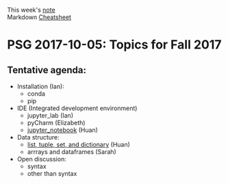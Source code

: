 This week's [note](
https://hackmd.io/GYTgHA7CBMAMDGBaALANlWFJYENECNZhVEBmefECBHfeCaIA#)  
Markdown [Cheatsheet](https://guides.github.com/pdfs/markdown-cheatsheet-online.pdf)
# PSG 2017-10-05: Topics for Fall 2017

## Tentative agenda:
- Installation (Ian): 
	- conda 
	- pip 
- IDE (Integrated development environment)
	- jupyter_lab (Ian)
	- pyCharm (Elizabeth) 
	- [jupyter_notebook](http://www.datacarpentry.org/python-ecology-lesson/setup/) (Huan)
- Data structure:
	- [list, tuple, set, and dictionary](Practice/Data_structure.ipynb) (Huan)
	- arrrays and dataframes (Sarah)
- Open discussion: 
	- syntax
	- other than syntax